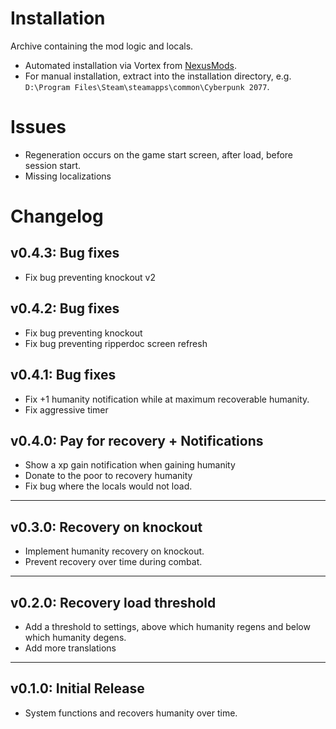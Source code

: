 # Installation
Archive containing the mod logic and locals.
- Automated installation via Vortex from [NexusMods](https://www.nexusmods.com/cyberpunk2077/mods/6330/).
- For manual installation, extract into the installation directory, e.g. `D:\Program Files\Steam\steamapps\common\Cyberpunk 2077`.

# Issues
- Regeneration occurs on the game start screen, after load, before session start.
- Missing localizations

# Changelog
## v0.4.3: Bug fixes
- Fix bug preventing knockout v2
## v0.4.2: Bug fixes
- Fix bug preventing knockout
- Fix bug preventing ripperdoc screen refresh
## v0.4.1: Bug fixes
- Fix +1 humanity notification while at maximum recoverable humanity.
- Fix aggressive timer
## v0.4.0: Pay for recovery + Notifications
- Show a xp gain notification when gaining humanity
- Donate to the poor to recovery humanity
- Fix bug where the locals would not load.
---
## v0.3.0: Recovery on knockout
- Implement humanity recovery on knockout.
- Prevent recovery over time during combat.
---
## v0.2.0: Recovery load threshold
- Add a threshold to settings, above which humanity regens and below which humanity degens.
- Add more translations
---
## v0.1.0: Initial Release
- System functions and recovers humanity over time.

